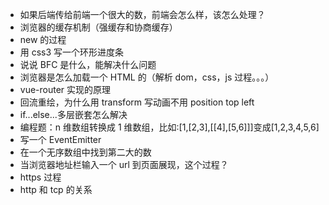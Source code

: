 - 如果后端传给前端一个很大的数，前端会怎么样，该怎么处理？
- 浏览器的缓存机制（强缓存和协商缓存）
- new 的过程
- 用 css3 写一个环形进度条
- 说说 BFC 是什么，能解决什么问题
- 浏览器是怎么加载一个 HTML 的（解析 dom，css，js 过程。。。）
- vue-router 实现的原理
- 回流重绘，为什么用 transform 写动画不用 position top left
- if...else...多层嵌套怎么解决
- 编程题：n 维数组转换成 1 维数组，比如:[1,[2,3],[[4],[5,6]]]变成[1,2,3,4,5,6]
- 写一个 EventEmitter
- 在一个无序数组中找到第二大的数
- 当浏览器地址栏输入一个 url 到页面展现，这个过程？
- https 过程
- http 和 tcp 的关系
